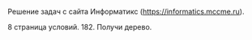 Решение задач с сайта Информатикс (https://informatics.mccme.ru).

8 страница условий. 182. Получи дерево.
